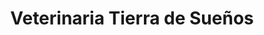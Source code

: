 ---
title: "Veterinaria Tierra de Sueños"
url: /roldan/veterinaria-tierra-de-suenos/
shop: mascotas
---